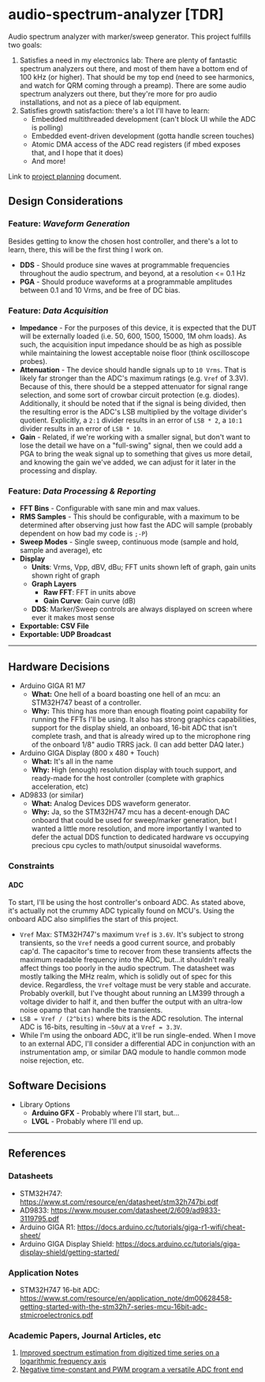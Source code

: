 # audio-spectrum-analyzer [TDR]

Audio spectrum analyzer with marker/sweep generator. This project fulfills two goals:

1. Satisfies a need in my electronics lab: There are plenty of fantastic spectrum analyzers out there, and most of 
   them have a bottom end of 100 kHz (or higher). That should be my top end (need to see harmonics, and watch for 
   QRM coming through a preamp). There are some audio spectrum analyzers out there, but they're more for pro audio 
   installations, and not as a piece of lab equipment.
2. Satisfies growth satisfaction: there's a lot I'll have to learn:
   - Embedded multithreaded development (can't block UI while the ADC is polling)
   - Embedded event-driven development (gotta handle screen touches)
   - Atomic DMA access of the ADC read registers (if mbed exposes that, and I hope that it does)
   - And more!

Link to [project planning](PLANNING.md) document.

## Design Considerations

### Feature: _Waveform Generation_

Besides getting to know the chosen host controller, and there's a lot to learn, there, this will be the first thing I
work on.

- **DDS** - Should produce sine waves at programmable frequencies throughout the audio spectrum, and beyond, at a
  resolution <= 0.1 Hz
- **PGA** - Should produce waveforms at a programmable amplitudes between 0.1 and 10 Vrms, and be free of DC bias.

### Feature: _Data Acquisition_

- **Impedance** - For the purposes of this device, it is expected that the DUT will be externally loaded (i.e. 50,
  600, 1500, 15000, 1M ohm loads). As such, the acquisition input impedance should be as high as possible while
  maintaining the lowest acceptable noise floor (think oscilloscope probes).
- **Attenuation** - The device should handle signals up to `10 Vrms`. That is likely far stronger than the ADC's
  maximum ratings (e.g. `Vref` of 3.3V). Because of this, there should be a stepped attenuator for signal range
  selection, and some sort of crowbar circuit protection (e.g. diodes). Additionally, it should be noted that if the
  signal is being divided, then the resulting error is the ADC's LSB multiplied by the voltage divider's quotient.
  Explicitly, a `2:1` divider results in an error of `LSB * 2`, a `10:1` divider results in an error of `LSB * 10`.
- **Gain** - Related, if we're working with a smaller signal, but don't want to lose the detail we have on a
  "full-swing" signal, then we could add a PGA to bring the weak signal up to something that gives us more detail,
  and knowing the gain we've added, we can adjust for it later in the processing and display.

### Feature: _Data Processing & Reporting_

- **FFT Bins** - Configurable with sane min and max values.
- **RMS Samples** - This should be configurable, with a maximum to be determined after observing just how fast the
  ADC will sample (probably dependent on how bad my code is `;-P`)
- **Sweep Modes** - Single sweep, continuous mode (sample and hold, sample and average), etc
- **Display**
    - **Units**: Vrms, Vpp, dBV, dBu; FFT units shown left of graph, gain units shown right of graph
    - **Graph Layers**
        - **Raw FFT**: FFT in units above
        - **Gain Curve**: Gain curve (dB)
    - **DDS**: Marker/Sweep controls are always displayed on screen where ever it makes most sense
- **Exportable: CSV File**
- **Exportable: UDP Broadcast**

---

## Hardware Decisions

- Arduino GIGA R1 M7
    - **What:** One hell of a board boasting one hell of an mcu: an STM32H747 beast of a controller.
    - **Why:** This thing has more than enough floating point capability for running the FFTs I'll be using. It also
      has strong graphics capabilities, support for the display shield, an onboard, 16-bit ADC that isn't complete
      trash, and that is already wired up to the  microphone ring of the onboard 1/8" audio TRRS jack. (I can add
      better DAQ later.)
- Arduino GIGA Display (800 x 480 + Touch)
    - **What:** It's all in the name
    - **Why:** High (enough) resolution display with touch support, and ready-made for the host controller (complete
      with graphics acceleration, etc)
- AD9833 (or similar)
    - **What:** Analog Devices DDS waveform generator.
    - **Why:** Ja, so the STM32H747 mcu has a decent-enough DAC onboard that could be used for sweep/marker
      generation, but I wanted a little more resolution, and more importantly I wanted to defer the actual DDS
      function to dedicated hardware vs occupying precious cpu cycles to math/output sinusoidal waveforms.

### Constraints

#### ADC

To start, I'll be using the host controller's onboard ADC. As stated above, it's actually not the crummy ADC
typically found on MCU's. Using the onboard ADC also simplifies the start of this project.

- `Vref` Max: STM32H747's maximum `Vref` is `3.6V`. It's subject to strong transients, so the `Vref` needs a good
    current source, and probably cap'd. The capacitor's time to recover from these transients affects the maximum
    readable frequency into the ADC, but...it shouldn't really affect things too poorly in the audio spectrum. The
    datasheet was mostly talking the MHz realm, which is solidly out of spec for this device. Regardless, the `Vref`
    voltage must be very stable and accurate. Probably overkill, but I've thought about running an LM399 through a
    voltage divider to half it, and then buffer the output with an ultra-low noise opamp that can handle the transients.
- `LSB = Vref / (2^bits)` where bits is the ADC resolution. The internal ADC is 16-bits, resulting in `~50uV` at a
    `Vref = 3.3V`.
- While I'm using the onboard ADC, it'll be run single-ended. When I move to an external ADC, I'll consider a
    differential ADC in conjunction with an instrumentation amp, or similar DAQ module to handle common mode noise
    rejection, etc.

## Software Decisions

- Library Options
    - **Arduino GFX** - Probably where I'll start, but...
    - **LVGL** - Probably where I'll end up.

---

## References

### Datasheets

- STM32H747: https://www.st.com/resource/en/datasheet/stm32h747bi.pdf
- AD9833: https://www.mouser.com/datasheet/2/609/ad9833-3119795.pdf
- Arduino GIGA R1: https://docs.arduino.cc/tutorials/giga-r1-wifi/cheat-sheet/
- Arduino GIGA Display Shield: https://docs.arduino.cc/tutorials/giga-display-shield/getting-started/

### Application Notes

- STM32H747 16-bit ADC: https://www.st.com/resource/en/application_note/dm00628458-getting-started-with-the-stm32h7-series-mcu-16bit-adc-stmicroelectronics.pdf

### Academic Papers, Journal Articles, etc

1. [Improved spectrum estimation from digitized time series on a logarithmic frequency axis](https://hdl.handle.net/11858/00-001M-0000-0013-4BFD-C)
2. [Negative time-constant and PWM program a versatile ADC front end](https://www.edn.com/negative-time-constant-and-pwm-program-a-versatile-adc-front-end/)

